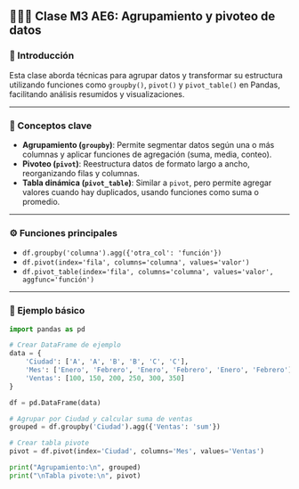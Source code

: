 ## 👨🏽‍🏫 Clase M3 AE6: Agrupamiento y pivoteo de datos

### 📌 Introducción

Esta clase aborda técnicas para agrupar datos y transformar su estructura utilizando funciones como `groupby()`, `pivot()` y `pivot_table()` en Pandas, facilitando análisis resumidos y visualizaciones.

---

### 🧱 Conceptos clave

- **Agrupamiento (`groupby`)**: Permite segmentar datos según una o más columnas y aplicar funciones de agregación (suma, media, conteo).
- **Pivoteo (`pivot`)**: Reestructura datos de formato largo a ancho, reorganizando filas y columnas.
- **Tabla dinámica (`pivot_table`)**: Similar a `pivot`, pero permite agregar valores cuando hay duplicados, usando funciones como suma o promedio.

---

### ⚙️ Funciones principales

- `df.groupby('columna').agg({'otra_col': 'función'})`
- `df.pivot(index='fila', columns='columna', values='valor')`
- `df.pivot_table(index='fila', columns='columna', values='valor', aggfunc='función')`

---

### 🧪 Ejemplo básico

```python
import pandas as pd

# Crear DataFrame de ejemplo
data = {
    'Ciudad': ['A', 'A', 'B', 'B', 'C', 'C'],
    'Mes': ['Enero', 'Febrero', 'Enero', 'Febrero', 'Enero', 'Febrero'],
    'Ventas': [100, 150, 200, 250, 300, 350]
}

df = pd.DataFrame(data)

# Agrupar por Ciudad y calcular suma de ventas
grouped = df.groupby('Ciudad').agg({'Ventas': 'sum'})

# Crear tabla pivote
pivot = df.pivot(index='Ciudad', columns='Mes', values='Ventas')

print("Agrupamiento:\n", grouped)
print("\nTabla pivote:\n", pivot)

